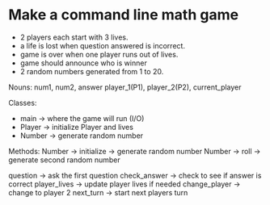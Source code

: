 # Make a command line math game

- 2 players each start with 3 lives.
- a life is lost when question answered is incorrect.
- game is over when one player runs out of lives.
- game should announce who is winner
- 2 random numbers generated from 1 to 20.

Nouns:
num1, num2, answer
player_1(P1), player_2(P2), current_player

Classes:
- main -> where the game will run (I/O)
- Player -> initialize Player and lives
- Number -> generate random number


Methods:
  Number -> initialize -> generate random number
  Number -> roll -> generate second random number
  
  question -> ask the first question
  check_answer -> check to see if answer is correct
  player_lives -> update player lives if needed
  change_player -> change to player 2
  next_turn -> start next players turn
